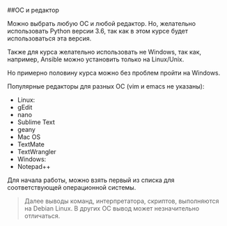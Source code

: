 ##ОС и редактор

Можно выбрать любую ОС и любой редактор. Но, желательно использовать Python версии 3.6, так как в этом курсе будет использоваться эта версия.

Также для курса желательно использовать не Windows, так как, например, Ansible можно установить только на Linux/Unix.

Но примерно половину курса можно без проблем пройти на Windows.

Популярные редакторы для разных ОС (vim и emacs не указаны):
* Linux:
 * gEdit
 * nano
 * Sublime Text
 * geany
* Mac OS
 * TextMate
 * TextWrangler
* Windows:
 * Notepad++

Для начала работы, можно взять первый из списка для соответствующей операционной системы.

> Далее выводы команд, интерпретатора, скриптов, выполняются на Debian Linux.
В других ОС вывод может незначительно отличаться.

